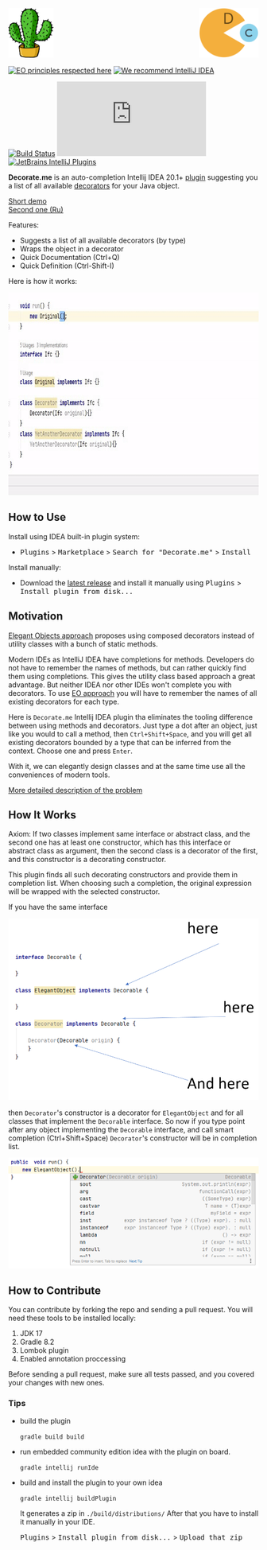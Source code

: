 <img src="src/main/resources/readme/pluginIcon.svg" height="100px"  alt="pluginIcon"/> <img style="float: right;" src="src/main/resources/readme/Decoratman.svg" height="100px"  alt="Decoratman"/>

[![EO principles respected here](https://www.elegantobjects.org/badge.svg)](https://www.elegantobjects.org) 
[![We recommend IntelliJ IDEA](https://www.elegantobjects.org/intellij-idea.svg)](https://www.jetbrains.com/idea/)

[![Build Status](https://github.com/stepanvalyavskiy/Decorate.me/actions/workflows/github-actions-CI.yml/badge.svg)](https://github.com/stepanvalyavskiy/Decorate.me/actions/workflows/github-actions-CI.yml)
[![Hits-of-Code](https://hitsofcode.com/github/stepanvalyavskiy/decorate.me)](https://hitsofcode.com/view/github/stepanvalyavskiy/decorate.me)
[![JetBrains IntelliJ Plugins](https://img.shields.io/badge/jetbrains%20plugins%20repository-v1.3.1-blue)](https://plugins.jetbrains.com/plugin/14706-decorate-me/versions/stable/505905)

**Decorate.me** is an auto-completion Intellij IDEA 
20.1+ 
[plugin](https://plugins.jetbrains.com/plugin/14706-elegant-ide) 
suggesting you a list of all available [decorators](https://en.wikipedia.org/wiki/Decorator_pattern) for your Java object.

[Short demo](https://youtu.be/ZPHrfJN6f9Q) <br>
[Second one (Ru)](https://youtu.be/HDH0OlSIoZQ)



Features:

  * Suggests a list of all available decorators (by type)
  * Wraps the object in a decorator
  * Quick Documentation (Ctrl+Q)
  * Quick Definition (Ctrl-Shift-I)

Here is how it works:

<img height="408" src="src/main/resources/readme/preview.gif" alt="demo"/>

## How to Use

Install using IDEA built-in plugin system:
  - <kbd>Plugins</kbd> > <kbd>Marketplace</kbd> > <kbd>Search for "Decorate.me"</kbd> > <kbd>Install</kbd>

Install manually:
  - Download the [latest release](https://plugins.jetbrains.com/plugin/14706-elegant-ide) and install it manually using <kbd>Plugins</kbd> > <kbd>Install plugin from disk...</kbd>

## Motivation

[Elegant Objects approach](https://www.elegantobjects.org/) proposes using composed decorators
instead of utility classes with a bunch of static methods.

Modern IDEs as IntelliJ IDEA have completions for methods.
Developers do not have to remember the names of methods, but can rather quickly find them using completions.
This gives the utility class based approach a great advantage.
But neither IDEA nor other IDEs won't complete you with decorators.
To use [EO approach](https://www.elegantobjects.org/) you will have to remember the names of all existing decorators for each type.

Here is `Decorate.me` Intellij IDEA plugin tha eliminates the tooling difference between using methods and decorators.
Just type a dot after an object, just like you would to call a method, then `Ctrl+Shift+Space`, 
and you will get all existing decorators bounded by a type that can be inferred from the context.
Choose one and press `Enter`.

With it, we can elegantly design classes and at the same time
use all the conveniences of modern tools.

[More detailed description of the problem](problem.md)

## How It Works
 
Axiom: If two classes implement same interface or abstract class, 
and the second one has at least one constructor,
which has this interface or abstract class as argument, 
then the second class is a decorator of the first,
and this constructor is a decorating constructor.

This plugin finds all such decorating constructors 
and provide them in completion list. 
When choosing such a completion, the original expression will be wrapped
with the selected constructor.

If you have the same interface

![explanation](src/main/resources/readme/explanation.PNG?raw=true "explanation")

then `Decorator`'s constructor is a decorator for `ElegantObject` 
and for all classes that implement the `Decorable` interface.
So now if you type point after any object implementing the `Decorable` interface,
and call smart completion (Ctrl+Shift+Space)
`Decorator`'s constructor will be in completion list.

![example](src/main/resources/readme/example.PNG?raw=true "example")

## How to Contribute

You can contribute by forking the repo and sending a pull request. You will need these tools
to be installed locally:

 1. JDK 17
 2. Gradle 8.2
 3. Lombok plugin
 4. Enabled annotation proccessing
  
Before sending a pull request, make sure all tests passed, and you covered your changes with new ones.

### Tips
 
- build the plugin

    `gradle build build`
 
- run embedded community edition idea with the plugin on board.
 
    `gradle intellij runIde`

- build and install the plugin to your own idea

    `gradle intellij buildPlugin`
  
    It generates a zip in `./build/distributions/`
    After that you have to install it manually in your IDE.

    <kbd>Plugins</kbd> > <kbd>Install plugin from disk...</kbd> > <kbd>Upload that zip</kbd>
  
